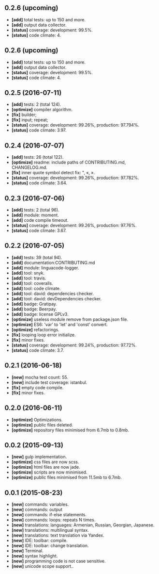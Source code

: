 ## 0.2.6 (upcoming)

  - **[add]** total tests: up to 150 and more.
  - **[add]** output data collector.
  - **[status]** coverage: development: 99.5%.
  - **[status]** code climate: 4.

## 0.2.6 (upcoming)

  - **[add]** total tests: up to 150 and more.
  - **[add]** output data collector.
  - **[status]** coverage: development: 99.5%.
  - **[status]** code climate: 4.

## 0.2.5 (2016-07-11)

  - **[add]** tests: 2 (total 124).
  - **[optimize]** compiler algorithm.
  - **[fix]** builder;
  - **[fix]** input; repeat;
  - **[status]** coverage: development: 99.26%, production: 97.794%.
  - **[status]** code climate: 3.97.

## 0.2.4 (2016-07-07)

  - **[add]** tests: 26 (total 122).
  - **[optimize]** readme: include paths of CONTRIBUTING.md, CHANGELOG.md.
  - **[fix]** inner quote symbol detect fix: ", «, ».
  - **[status]** coverage: development: 99.26%, production: 97.782%.
  - **[status]** code climate: 3.64.

## 0.2.3 (2016-07-06)

  - **[add]** tests: 2 (total 96).
  - **[add]** module: moment.
  - **[add]** code compile timeout.
  - **[status]** coverage: development: 99.26%, production: 97.76%.
  - **[status]** code climate: 3.67.

## 0.2.2 (2016-07-05)

  - **[add]** tests: 39 (total 94).
  - **[add]** documentation:CONTRIBUTING.md
  - **[add]** module: linguacode-logger.
  - **[add]** tool: snyk.
  - **[add]** tool: travis.
  - **[add]** tool: coveralls.
  - **[add]** tool: code climate.
  - **[add]** tool: david: dependencies checker.
  - **[add]** tool: david: devDependencies checker.
  - **[add]** badge: Gratipay.
  - **[add]** badge: Beerpay.
  - **[add]** badge: license GPLv3.
  - **[optimize]** useless module remove from package.json file.
  - **[optimize]** ES6: 'var' to 'let' and 'const' convert.
  - **[optimize]** refactorings.
  - **[fix]** looping loop error initialize.
  - **[fix]** minor fixes.
  - **[status]** coverage: development: 99.24%, production: 97.72%.
  - **[status]** code climate: 3.7.

## 0.2.1 (2016-06-18)

  - **[new]** mocha test count: 55.
  - **[new]** include test coverage: istanbul.
  - **[fix]** empty code compile.
  - **[fix]** minor fixes.

## 0.2.0 (2016-06-11)

  - **[optimize]** Optimizations.
  - **[optimize]** public files deleted.
  - **[optimize]** repository files minimised from 6.7mb to 0.8mb.

## 0.0.2 (2015-09-13)

  - **[new]** gulp implementation.
  - **[optimize]** css files are now scss.
  - **[optimize]** html files are now jade.
  - **[optimize]** scripts are now minimised.
  - **[optimize]** public files minimised from 11.5mb to 6.7mb.

## 0.0.1 (2015-08-23)

  - **[new]** commands: variables.
  - **[new]** commands: output
  - **[new]** commands: if-else statements.
  - **[new]** commands: loops: repeats N times.
  - **[new]** translations: languages: Armenian, Russian, Georgian, Japanese.
  - **[new]** translations: multilingual syntax.
  - **[new]** translations: text translation via Yandex.
  - **[new]** IDE: toolbar: compile.
  - **[new]** IDE: toolbar: change translation.
  - **[new]** Terminal.
  - **[new]** syntax highlight.
  - **[new]** programming code is not case sensitive.
  - **[new]** unicode scope support..
